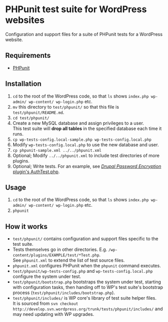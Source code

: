 # PHPunit test suite for WordPress websites

Configuration and support files for a suite of PHPunit tests for a WordPress website.

## Requirements

* [PHPunit](https://phpunit.de/manual/current/en/installation.html)

## Installation

1. `cd` to the root of the WordPress code, so that `ls` shows `index.php wp-admin/ wp-content/ wp-login.php` etc.
1. `mv` this directory to `test/phpunit/` so that this file is `test/phpunit/README.md`.
1. `cd test/phpunit/`
1. Create a new MySQL database and assign privileges to a user.  
  This test suite will **drop all tables** in the specified database each time it runs.
1. `cp wp-tests-config.local-sample.php wp-tests-config.local.php`
1. Modify `wp-tests-config.local.php` to use the new database and user.
1. `cp phpunit-sample.xml ../../phpunit.xml`
1. Optional; Modify `../../phpunit.xml` to include test directories of more plugins.
1. Optional; Write tests.  For an example, see [*Drupal Password Encryption* plugin's AuthTest.php](https://github.com/BevanR/Drupal-password-encryption-for-WordPress/tree/trunk/test/AuthTest.php).

## Usage

1. `cd` to the root of the WordPress code, so that `ls` shows `index.php wp-admin/ wp-content/ wp-login.php` etc.
1. `phpunit`

## How it works

- `test/phpunit/` contains configuration and support files specific to the test suite.
- Tests themselves go in other directories.  E.g. `/wp-content/plugins/EXAMPLE/test/*Test.php`.  
  See `phpunit.xml` to extend the list of test source files.
- `phpunit.xml` configures PHPunit when the `phpunit` command executes.
- `test/phpunit/wp-tests-config.php` and `wp-tests-config.local.php` configure the system under test.
- `test/phpunit/bootstrap.php` bootstraps the system under test, starting with configuration tasks, then handing off to WP's test suite's bootstrap process (`test/phpunit/includes/bootstrap.php`).
- `test/phpunit/includes/` is WP core's library of test suite helper files.  
  It is sourced from `svn checkout http://develop.svn.wordpress.org/trunk/tests/phpunit/includes/` and may need updating with WP upgrades.
